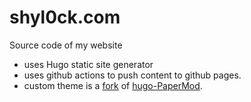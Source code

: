 # shyl0ck.com
Source code of my website
- uses Hugo static site generator
- uses github actions to push content to github pages.
- custom theme is a [fork](https://github.com/5hylock/hugo-PaperMod) of [hugo-PaperMod](https://github.com/adityatelange/hugo-PaperMod).

